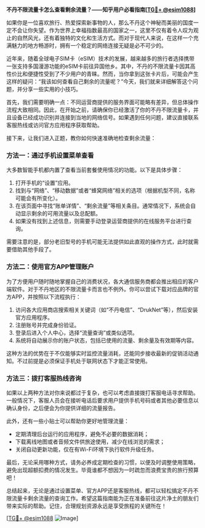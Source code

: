 **不丹不限流量卡怎么查看剩余流量？——知乎用户必看指南[[TG💪+ @esim1088](https://t.me/s/esim1088)]**

如果你是一位喜欢旅行、热爱探索新事物的人，那么不丹这个神秘而美丽的国度一定不会让你失望。作为世界上幸福指数最高的国家之一，这里不仅有着令人叹为观止的自然风光，还有着独特的文化和生活方式。而对于现代人来说，在这样一个充满魅力的地方畅游时，拥有一个稳定的网络连接无疑是必不可少的。

近年来，随着全球电子SIM卡（eSIM）技术的发展，越来越多的旅行者选择携带一张支持多国漫游功能的eSIM卡前往异国他乡。其中，不丹的不限流量卡因其高性价比和便捷性受到了不少用户的青睐。然而，当你拿到这张卡片后，可能会产生这样的疑问：“我该如何查看自己剩余的流量呢？”今天，我们就来详细解答这个问题，并分享一些实用的小技巧。

首先，我们需要明确一点：不同运营商提供的服务界面可能略有差异，但总体操作流程大致相同。因此，在开始之前，请确保你已经激活了你的不丹不限流量卡，并且设备已经成功识别并连接到当地的网络信号。如果遇到任何问题，建议直接联系客服热线或访问官方应用程序获取帮助。

接下来，让我们进入正题，教你如何快速准确地检查剩余流量：

### 方法一：通过手机设置菜单查看

大多数智能手机都内置了查看当前套餐使用情况的功能。以下是具体步骤：

1. 打开手机的“设置”应用。
2. 找到与“网络”、“移动数据”或者“蜂窝网络”相关的选项（根据机型不同，名称可能会有所变化）。
3. 在该页面中寻找“账单详情”、“剩余流量”等相关条目。通常情况下，系统会自动显示剩余的可用流量以及总配额。
4. 如果没有找到上述信息，则需要手动登录运营商提供的在线服务平台进行查询。

需要注意的是，部分老旧型号的手机可能无法提供如此直观的操作方式，此时就需要借助其他手段了。

### 方法二：使用官方APP管理账户

为了方便用户随时随地掌握自己的消费状况，各大通信服务商都会推出相应的客户端软件。对于不丹地区的不限流量卡而言也不例外。你可以尝试下载对应品牌的官方APP，并按照以下流程执行：

1. 访问各大应用商店搜索相关关键词（如“不丹电信”、“DrukNet”等），然后安装官方应用程序。
2. 注册账号并完成身份验证。
3. 登录后进入个人中心，选择“流量查询”或类似选项。
4. 系统将自动展示你的账户状态，包括已使用的流量、剩余量及有效期等内容。

这种方法的优势在于不仅能够实时监控流量消耗，还能同步接收最新的促销活动通知。不过前提是必须保证手机处于联网状态下才能正常使用。

### 方法三：拨打客服热线咨询

如果以上两种方法对你来说都过于复杂，也可以考虑直接拨打客服电话寻求帮助。一般情况下，客服人员会在接听电话后要求用户提供手机号码或者其他必要信息以确认身份，之后便会为你提供详细的流量报告。

此外，还有一些小贴士可以帮助你更好地管理流量：

- 定期清理后台运行的应用程序，避免不必要的数据消耗；
- 下载离线地图或者音频文件供旅途使用，减少在线浏览的需求；
- 关闭自动更新功能，仅在有Wi-Fi环境下执行软件升级任务。

最后，无论采用哪种方式，请务必养成定期检查的习惯，以便及时调整使用策略，避免出现超额扣费的情况发生。毕竟谁都不想因为一时疏忽而浪费宝贵的旅行预算吧！

总结起来，无论是通过设置菜单、官方APP还是客服热线，都可以轻松搞定不丹不限流量卡剩余流量的查询工作。希望这篇指南能为正在准备前往这片净土的朋友们带来实际的帮助。记住，合理规划资源永远是享受旅程的关键所在！

[[TG💪+ @esim1088](https://t.me/s/esim1088) ![Image](https://i.postimg.cc/4NQfJmqS/Snipaste-2025-05-13-00-14-12.png)]